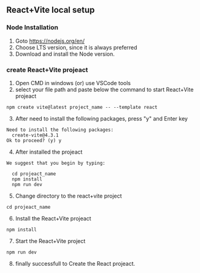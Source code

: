 ## React+Vite local setup

### Node Installation
1. Goto https://nodejs.org/en/
2. Choose LTS version, since it is always preferred
3. Download and install the Node version.

### create React+Vite projeact 

1. Open CMD in windows (or) use VSCode tools
2. select your file path and paste below the command to start React+Vite projeact

```
npm create vite@latest project_name -- --template react
```
3. After need to install the following packages, press "y" and Enter key
```
Need to install the following packages:
  create-vite@4.3.1
Ok to proceed? (y) y
```

4. After installed the projeact
```
We suggest that you begin by typing:

  cd projeact_name
  npm install
  npm run dev
```

5. Change directory to the react+vite project

```
cd projeact_name
```

6. Install the React+Vite projeact 
```
npm install
```

7. Start the React+Vite project
```
npm run dev
```

8. finally successfull to Create the React projeact.